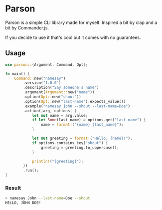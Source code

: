 # Parson

Parson is a simple CLI library made for myself. Inspired a bit by clap and a bit by Commander.js.

If you decide to use it that's cool but it comes with no guarantees.

## Usage

```rust
use parson::{Argument, Command, Opt};

fn main() {
    Command::new("namesay")
        .version("1.0.0")
        .description("Say someone's name")
        .argument(Argument::new("name"))
        .option(Opt::new("shout"))
        .option(Opt::new("last-name").expects_value())
        .example("namesay john --shout --last-name=Doe")
        .action(|arg, options| {
            let mut name = arg.value;
            if let Some(last_name) = options.get("last-name") {
                name = format!("{name} {last_name}");
            }

            let mut greeting = format!("Hello, {name}!");
            if options.contains_key("shout") {
                greeting = greeting.to_uppercase();
            }

            println!("{greeting}");
        })
        .run();
}
```

### Result
```sh
> namesay John --last-name=Doe --shout
HELLO, JOHN DOE!
```
